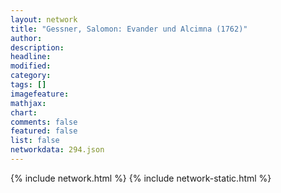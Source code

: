 ```yaml
---
layout: network
title: "Gessner, Salomon: Evander und Alcimna (1762)"
author:
description:
headline:
modified:
category:
tags: []
imagefeature: 
mathjax: 
chart: 
comments: false
featured: false
list: false
networkdata: 294.json
---
```

{% include network.html %}
{% include network-static.html %}
